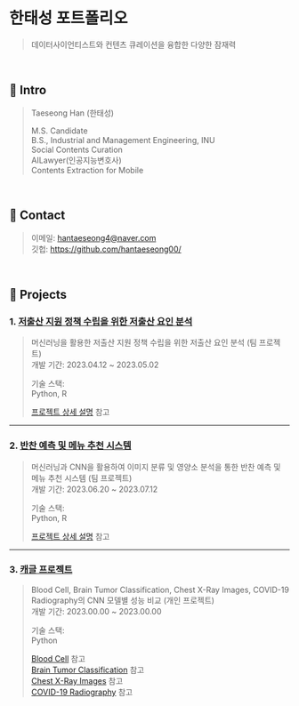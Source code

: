 # 한태성 포트폴리오
>데이터사이언티스트와 컨텐츠 큐레이션을 융합한 다양한 잠재력  

</br>

## :pushpin: Intro
>Taeseong Han (한태성)  
>
>M.S. Candidate  
>B.S., Industrial and Management Engineering, INU  
>Social Contents Curation  
>AILawyer(인공지능변호사)  
>Contents Extraction for Mobile  

</br>

## :pushpin: Contact
>이메일: hantaeseong4@naver.com  
>깃헙: https://github.com/hantaeseong00/

</br>

## :pushpin: Projects
### 1. [저출산 지원 정책 수립을 위한 저출산 요인 분석](https://github.com/JunaHwang/Team1_FirstProject)
>머신러닝을 활용한 저출산 지원 정책 수립을 위한 저출산 요인 분석 (팀 프로젝트)  
>개발 기간: 2023.04.12 ~ 2023.05.02
>  
>기술 스택:  
>Python, R
>  
>[프로젝트 상세 설명](https://github.com/JunaHwang/Team1_FirstProject) 참고

---

### 2. [반찬 예측 및 메뉴 추천 시스템](https://github.com/hantaeseong00/Acorn_Final_Proj)
>머신러닝과 CNN을 활용하여 이미지 분류 및 영양소 분석을 통한 반찬 예측 및 메뉴 추천 시스템 (팀 프로젝트)  
>개발 기간: 2023.06.20 ~ 2023.07.12
>  
>기술 스택:  
>Python, R
>  
>[프로젝트 상세 설명](https://github.com/hantaeseong00/Acorn_Final_Proj) 참고

---

### 3. [캐글 프로젝트](https://github.com/hantaeseong00/Portfolio_Kaggle)
> Blood Cell, Brain Tumor Classification, Chest X-Ray Images, COVID-19 Radiography의 CNN 모델별 성능 비교 (개인 프로젝트)  
>개발 기간: 2023.00.00 ~ 2023.00.00
>  
>기술 스택:  
>Python
>  
>[Blood Cell](https://github.com/hantaeseong00/Portfolio_Kaggle/tree/main/KaggleProject-Blood%20Cell) 참고<br>
>[Brain Tumor Classification](https://github.com/hantaeseong00/Portfolio_Kaggle/tree/main/KaggleProject-Brain%20Tumor%20Classification(MRI)) 참고<br>
>[Chest X-Ray Images](https://github.com/hantaeseong00/Portfolio_Kaggle/tree/main/KaggleProject-Chest%20X-Ray%20Images%20(Pneumonia)) 참고<br>
>[COVID-19 Radiography](https://github.com/hantaeseong00/Portfolio_Kaggle/tree/main/KaggleProject-COVID-19%20Radiography) 참고